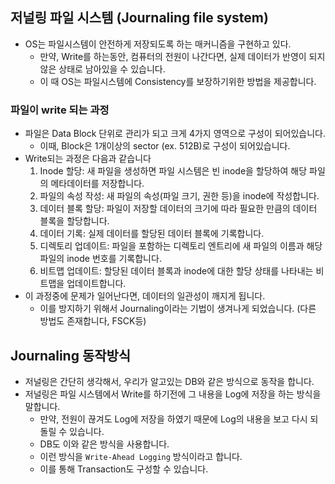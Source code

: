 ## 저널링 파일 시스템 (Journaling file system)
- OS는 파일시스템이 안전하게 저장되도록 하는 매커니즘을 구현하고 있다.
  - 만약, Write를 하는동안, 컴퓨터의 전원이 나간다면, 실제 데이터가 반영이 되지않은 상태로 남아있을 수 있습니다. 
  - 이 때 OS는 파일시스템에 Consistency를 보장하기위한 방법을 제공합니다.

### 파일이 write 되는 과정
- 파일은 Data Block 단위로 관리가 되고 크게 4가지 영역으로 구성이 되어있습니다. 
  - 이때, Block은 1개이상의 sector (ex. 512B)로 구성이 되어있습니다.
- Write되는 과정은 다음과 같습니다
  1. Inode 할당: 새 파일을 생성하면 파일 시스템은 빈 inode을 할당하여 해당 파일의 메타데이터를 저장합니다.
  2. 파일의 속성 작성: 새 파일의 속성(파일 크기, 권한 등)을 inode에 작성합니다.
  3. 데이터 블록 할당: 파일이 저장할 데이터의 크기에 따라 필요한 만큼의 데이터 블록을 할당합니다.
  4. 데이터 기록: 실제 데이터를 할당된 데이터 블록에 기록합니다.
  5. 디렉토리 업데이트: 파일을 포함하는 디렉토리 엔트리에 새 파일의 이름과 해당 파일의 inode 번호를 기록합니다.
  6. 비트맵 업데이트: 할당된 데이터 블록과 inode에 대한 할당 상태를 나타내는 비트맵을 업데이트합니다.
- 이 과정중에 문제가 일어난다면, 데이터의 일관성이 깨지게 됩니다. 
  - 이를 방지하기 위해서 Journaling이라는 기법이 생겨나게 되었습니다. (다른 방법도 존재합니다, FSCK등)

## Journaling 동작방식
- 저널링은 간단히 생각해서, 우리가 알고있는 DB와 같은 방식으로 동작을 합니다. 
- 저널링은 파일 시스템에서 Write를 하기전에 그 내용을 Log에 저장을 하는 방식을 말합니다. 
  - 만약, 전원이 끊겨도 Log에 저장을 하였기 때문에 Log의 내용을 보고 다시 되돌릴 수 있습니다. 
  - DB도 이와 같은 방식을 사용합니다. 
  - 이런 방식을 `Write-Ahead Logging` 방식이라고 합니다. 
  - 이를 통해 Transaction도 구성할 수 있습니다. 
